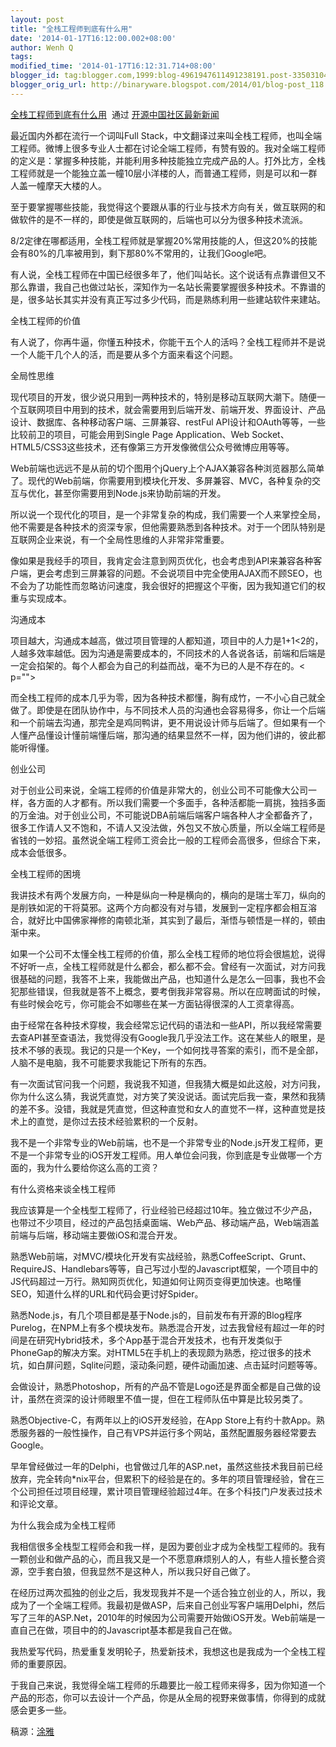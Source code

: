 ```yaml
---
layout: post
title: "全栈工程师到底有什么用"
date: '2014-01-17T16:12:00.002+08:00'
author: Wenh Q
tags:
modified_time: '2014-01-17T16:12:31.714+08:00'
blogger_id: tag:blogger.com,1999:blog-4961947611491238191.post-3350310484633537584
blogger_orig_url: http://binaryware.blogspot.com/2014/01/blog-post_118.html
---
```

[全栈工程师到底有什么用](http://www.oschina.net/news/47901/full-stack-engineer)  通过
[开源中国社区最新新闻](http://www.oschina.net/?from=rss)


 最近国内外都在流行一个词叫Full
Stack，中文翻译过来叫全栈工程师，也叫全端工程师。微博上很多专业人士都在讨论全端工程师，有赞有毁的。我对全端工程师的定义是：掌握多种技能，并能利用多种技能独立完成产品的人。打外比方，全栈工程师就是一个能独立盖一幢10层小洋楼的人，而普通工程师，则是可以和一群人盖一幢摩天大楼的人。


至于要掌握哪些技能，我觉得这个要跟从事的行业与技术方向有关，做互联网的和做软件的是不一样的，即使是做互联网的，后端也可以分为很多种技术流派。


8/2定律在哪都适用，全栈工程师就是掌握20%常用技能的人，但这20%的技能会有80%的几率被用到，剩下那80%不常用的，让我们Google吧。


有人说，全栈工程师在中国已经很多年了，他们叫站长。这个说话有点靠谱但又不那么靠谱，我自己也做过站长，深知作为一名站长需要掌握很多种技术。不靠谱的是，很多站长其实并没有真正写过多少代码，而是熟练利用一些建站软件来建站。

全栈工程师的价值


有人说了，你再牛逼，你懂五种技术，你能干五个人的活吗？全栈工程师并不是说一个人能干几个人的活，而是要从多个方面来看这个问题。

全局性思维


现代项目的开发，很少说只用到一两种技术的，特别是移动互联网大潮下。随便一个互联网项目中用到的技术，就会需要用到后端开发、前端开发、界面设计、产品设计、数据库、各种移动客户端、三屏兼容、restFul
API设计和OAuth等等，一些比较前卫的项目，可能会用到Single Page
Application、Web
Socket、HTML5/CSS3这些技术，还有像第三方开发像微信公众号微博应用等等。


Web前端也远远不是从前的切个图用个jQuery上个AJAX兼容各种浏览器那么简单了。现代的Web前端，你需要用到模块化开发、多屏兼容、MVC，各种复杂的交互与优化，甚至你需要用到Node.js来协助前端的开发。


所以说一个现代化的项目，是一个非常复杂的构成，我们需要一个人来掌控全局，他不需要是各种技术的资深专家，但他需要熟悉到各种技术。对于一个团队特别是互联网企业来说，有一个全局性思维的人非常非常重要。


像如果是我经手的项目，我肯定会注意到网页优化，也会考虑到API来兼容各种客户端，更会考虑到三屏兼容的问题。不会说项目中完全使用AJAX而不顾SEO，也不会为了功能性而忽略访问速度，我会很好的把握这个平衡，因为我知道它们的权重与实现成本。

沟通成本


项目越大，沟通成本越高，做过项目管理的人都知道，项目中的人力是1+1<2的，人越多效率越低。因为沟通是需要成本的，不同技术的人各说各话，前端和后端是一定会掐架的。每个人都会为自己的利益而战，毫不为已的人是不存在的。<
p="">


而全栈工程师的成本几乎为零，因为各种技术都懂，胸有成竹，一不小心自己就全做了。即使是在团队协作中，与不同技术人员的沟通也会容易得多，你让一个后端和一个前端去沟通，那完全是鸡同鸭讲，更不用说设计师与后端了。但如果有一个人懂产品懂设计懂前端懂后端，那沟通的结果显然不一样，因为他们讲的，彼此都能听得懂。

创业公司


对于创业公司来说，全端工程师的价值是非常大的，创业公司不可能像大公司一样，各方面的人才都有。所以我们需要一个多面手，各种活都能一肩挑，独挡多面的万金油。对于创业公司，不可能说DBA前端后端客户端各种人才全都备齐了，很多工作请人又不饱和，不请人又没法做，外包又不放心质量，所以全端工程师是省钱的一妙招。虽然说全端工程师工资会比一般的工程师会高很多，但综合下来，成本会低很多。

全栈工程师的困境


我讲技术有两个发展方向，一种是纵向一种是横向的，横向的是瑞士军刀，纵向的是削铁如泥的干将莫邪。这两个方向都没有对与错，发展到一定程序都会相互溶合，就好比中国佛家禅修的南顿北渐，其实到了最后，渐悟与顿悟是一样的，顿由渐中来。


如果一个公司不太懂全栈工程师的价值，那么全栈工程师的地位将会很尴尬，说得不好听一点，全栈工程师就是什么都会，都么都不会。曾经有一次面试，对方问我很基础的问题，我答不上来，我能做出产品，也知道什么是怎么一回事，我也不会犯那些错误，但我就是答不上概念，要考倒我非常容易。所以在应聘面试的时候，有些时候会吃亏，你可能会不如哪些在某一方面钻得很深的人工资拿得高。


由于经常在各种技术穿梭，我会经常忘记代码的语法和一些API，所以我经常需要去查API甚至查语法，我觉得没有Google我几乎没法工作。这在某些人的眼里，是技术不够的表现。我记的只是一个Key，一个如何找寻答案的索引，而不是全部，人脑不是电脑，我不可能要求我能记下所有的东西。


有一次面试官问我一个问题，我说我不知道，但我猜大概是如此这般，对方问我，你为什么这么猜，我说凭直觉，对方笑了笑没说话。面试完后我一查，果然和我猜的差不多。没错，我就是凭直觉，但这种直觉和女人的直觉不一样，这种直觉是技术上的直觉，是你过去技术经验累积的一个反射。


我不是一个非常专业的Web前端，也不是一个非常专业的Node.js开发工程师，更不是一个非常专业的iOS开发工程师。用人单位会问我，你到底是专业做哪一个方面的，我为什么要给你这么高的工资？

有什么资格来谈全栈工程师


我应该算是一个全栈型工程师了，行业经验已经超过10年。独立做过不少产品，也带过不少项目，经过的产品包括桌面端、Web产品、移动端产品，Web端涵盖前端与后端，移动端主要做iOS和混合开发。


熟悉Web前端，对MVC/模块化开发有实战经验，熟悉CoffeeScript、Grunt、RequireJS、Handlebars等等，自己写过小型的Javascript框架，一个项目中的JS代码超过一万行。熟知网页优化，知道如何让网页变得更加快速。也略懂SEO，知道什么样的URL和代码会更讨好Spider。


熟悉Node.js，有几个项目都是基于Node.js的，目前发布有开源的Blog程序Purelog，在NPM上有多个模块发布。熟悉混合开发，过去我曾经有超过一年的时间是在研究Hybrid技术，多个App基于混合开发技术，也有开发类似于PhoneGap的解决方案。对HTML5在手机上的表现颇为熟悉，挖过很多的技术坑，如白屏问题，Sqlite问题，滚动条问题，硬件动画加速、点击延时问题等等。


会做设计，熟悉Photoshop，所有的产品不管是Logo还是界面全都是自己做的设计，虽然在资深的设计师眼里不值一提，但在工程师队伍中算是比较另类了。

 熟悉Objective-C，有两年以上的iOS开发经验，在App
Store上有约十款App。熟悉服务器的一般性操作，自己有VPS并运行多个网站，虽然配置服务器经常要去Google。


早年曾经做过一年的Delphi，也曾做过几年的ASP.net，虽然这些技术我目前已经放弃，完全转向*nix平台，但累积下的经验是在的。多年的项目管理经验，曾在三个公司担任过项目经理，累计项目管理经验超过4年。在多个科技门户发表过技术和评论文章。

为什么我会成为全栈工程师


我相信很多全栈型工程师会和我一样，是因为要创业才成为全栈型工程师的。我有一颗创业和做产品的心，而且我又是一个不愿意麻烦别人的人，有些人擅长整合资源，空手套白狼，但我显然不是这种人，所以我只好自己做了。


在经历过两次孤独的创业之后，我发现我并不是一个适合独立创业的人，所以，我成为了一个全端工程师。我最初是做ASP，后来自己创业写客户端用Delphi，然后写了三年的ASP.Net，2010年的时候因为公司需要开始做iOS开发。Web前端是一直自己在做，项目中的的Javascript基本都是我自己在做。


我热爱写代码，热爱重复发明轮子，热爱新技术，我想这也是我成为一个全栈工程师的重要原因。


于我自己来说，我觉得全端工程师的乐趣要比一般工程师来得多，因为你知道一个产品的形态，你可以去设计一个产品，你是从全局的视野来做事情，你得到的成就感会更多一些。

稿源：[涂雅](http://iove.net/archives/what-is-full-stack-engineer.html)
